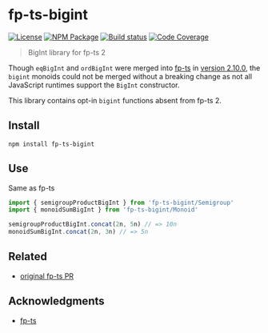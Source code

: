 # fp-ts-bigint
[![License][]](https://opensource.org/licenses/ISC)
[![NPM Package][]](https://npmjs.org/package/fp-ts-bigint)
[![Build status][]](https://travis-ci.org/ericcrosson/fp-ts-bigint)
[![Code Coverage][]](https://codecov.io/gh/ericcrosson/fp-ts-bigint)

[License]: https://img.shields.io/badge/License-ISC-blue.svg
[NPM Package]: https://img.shields.io/npm/v/fp-ts-bigint.svg
[Build status]: https://travis-ci.org/ericcrosson/fp-ts-bigint.svg?branch=master
[Code Coverage]: https://codecov.io/gh/ericcrosson/fp-ts-bigint/branch/master/graph/badge.svg

> BigInt library for fp-ts 2

Though `eqBigInt` and `ordBigInt` were merged into [fp-ts](https://github.com/gcanti/fp-ts) in
[version 2.10.0](https://github.com/gcanti/fp-ts/pull/1385), the
`bigint` monoids could not be merged without a breaking change as not
all JavaScript runtimes support the `BigInt` constructor.

This library contains opt-in `bigint` functions absent from fp-ts 2.

## Install

``` shell
npm install fp-ts-bigint
```

## Use

Same as fp-ts

``` typescript
import { semigroupProductBigInt } from 'fp-ts-bigint/Semigroup'
import { monoidSumBigInt } from 'fp-ts-bigint/Monoid'

semigroupProductBigInt.concat(2n, 5n) // => 10n
monoidSumBigInt.concat(2n, 3n) // => 5n
```

## Related

- [original fp-ts PR](https://github.com/gcanti/fp-ts/pull/1386)

## Acknowledgments

- [fp-ts](https://github.com/gcanti/fp-ts)
